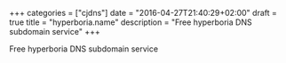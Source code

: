 +++
categories = ["cjdns"]
date = "2016-04-27T21:40:29+02:00"
draft = true
title = "hyperboria.name"
description = "Free hyperboria DNS subdomain service"
+++

Free hyperboria DNS subdomain service

